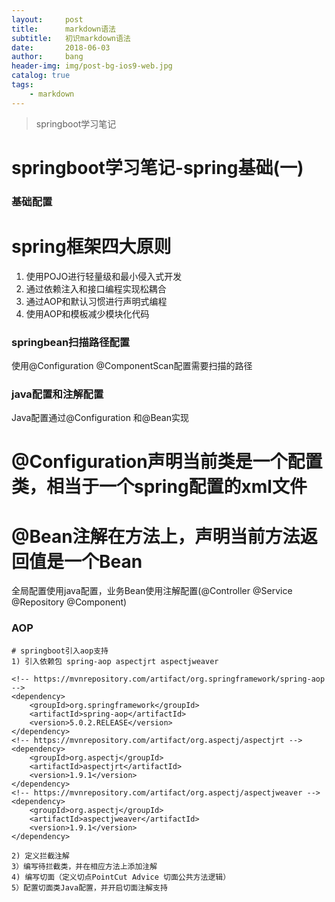 ```yaml
---
layout:     post
title:      markdown语法
subtitle:   初识markdown语法
date:       2018-06-03
author:     bang
header-img: img/post-bg-ios9-web.jpg
catalog: true
tags:
    - markdown
---
```


>springboot学习笔记

# springboot学习笔记-spring基础(一)

### 基础配置
  # spring框架四大原则
  1) 使用POJO进行轻量级和最小侵入式开发
  2) 通过依赖注入和接口编程实现松耦合
  3) 通过AOP和默认习惯进行声明式编程
  4) 使用AOP和模板减少模块化代码

### springbean扫描路径配置
  使用@Configuration @ComponentScan配置需要扫描的路径

### java配置和注解配置
  Java配置通过@Configuration 和@Bean实现
  # @Configuration声明当前类是一个配置类，相当于一个spring配置的xml文件
  # @Bean注解在方法上，声明当前方法返回值是一个Bean

  全局配置使用java配置，业务Bean使用注解配置(@Controller @Service @Repository @Component)

 ### AOP
 	# springboot引入aop支持
 	1) 引入依赖包 spring-aop aspectjrt aspectjweaver

 	<!-- https://mvnrepository.com/artifact/org.springframework/spring-aop -->
	<dependency>
		<groupId>org.springframework</groupId>
		<artifactId>spring-aop</artifactId>
		<version>5.0.2.RELEASE</version>
	</dependency>
	<!-- https://mvnrepository.com/artifact/org.aspectj/aspectjrt -->
	<dependency>
		<groupId>org.aspectj</groupId>
		<artifactId>aspectjrt</artifactId>
		<version>1.9.1</version>
	</dependency>
	<!-- https://mvnrepository.com/artifact/org.aspectj/aspectjweaver -->
	<dependency>
		<groupId>org.aspectj</groupId>
		<artifactId>aspectjweaver</artifactId>
		<version>1.9.1</version>
	</dependency>

	2) 定义拦截注解
	3）编写待拦截类，并在相应方法上添加注解
	4) 编写切面（定义切点PointCut Advice 切面公共方法逻辑）
	5）配置切面类Java配置，并开启切面注解支持




